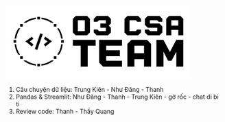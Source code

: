 <img src="./logo.png">

1) Câu chuyện dữ liệu: Trung Kiên - Như Đăng - Thanh
2) Pandas & Streamlit: Như Đăng - Thanh - Trung Kiên - gờ rốc - chat di bi ti
3) Review code: Thanh - Thầy Quang


